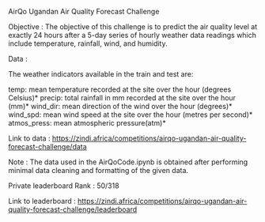 AirQo Ugandan Air Quality Forecast Challenge

Objective : The objective of this challenge is to predict the air quality level at exactly 24 hours after a 5-day series of hourly weather data readings which include temperature, rainfall, wind, and humidity.

Data :

The weather indicators available in the train and test are:

temp: mean temperature recorded at the site over the hour (degrees Celsius)*
precip: total rainfall in mm recorded at the site over the hour (mm)*
wind_dir: mean direction of the wind over the hour (degrees)*
wind_spd: mean wind speed at the site over the hour (metres per second)*
atmos_press: mean atmospheric pressure(atm)*

Link to data : https://zindi.africa/competitions/airqo-ugandan-air-quality-forecast-challenge/data

Note : The data used in the AirQoCode.ipynb is obtained after performing minimal data cleaning and formatting of the given data.

Private leaderboard Rank : 50/318

Link to leaderboard : https://zindi.africa/competitions/airqo-ugandan-air-quality-forecast-challenge/leaderboard
